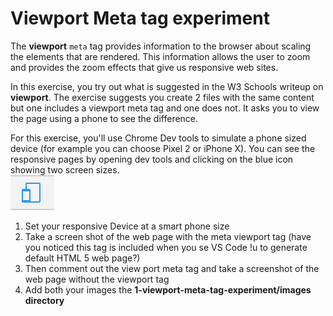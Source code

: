 # Viewport Meta tag experiment

The **viewport** `meta` tag provides information to the browser about scaling the elements that are rendered.  This information allows the user to zoom and provides the zoom effects that give us responsive web sites.  

In this exercise, you try out what is suggested in the W3 Schools writeup on **viewport**.  The exercise suggests you create 2 files with the same content but one includes a viewport meta tag and one does not.  It asks you to view the page using a phone to see the difference.  

For this exercise, you'll use Chrome Dev tools to simulate a phone sized device (for example you can choose Pixel 2 or iPhone X).  You can see the responsive pages by opening dev tools and clicking on the blue icon showing two screen sizes.  
![Chrome dev tools repsonsive icon](images/chrome-dev-tools-responsive-view-icon.png) 

1. Set your responsive Device at a smart phone size
1. Take a screen shot of the web page with the meta viewport tag (have you noticed this tag is included when you se VS Code !<tag>u to generate default HTML 5 web page?)  
1. Then comment out the view port meta tag and take a screenshot of the web page without the viewport tag
1. Add both your images the **1-viewport-meta-tag-experiment/images directory**




